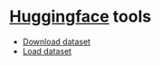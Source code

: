 # [Huggingface](https://huggingface.co) tools

* [Download dataset](./download_dataset.py)
* [Load dataset](./load_dataset.py)